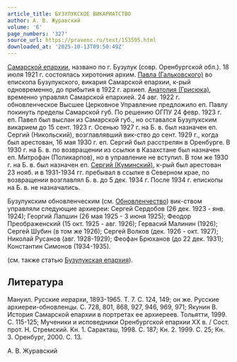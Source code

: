 ```yaml
---
article_title: БУЗУЛУКСКОЕ ВИКАРИАТСТВО
author: А. В. Журавский
volume: '6'
page_numbers: '327'
source_url: https://pravenc.ru/text/153595.html
downloaded_at: '2025-10-13T09:50:49Z'
---
```


[Самарской епархии](<https://pravenc.ru/text/Самарской епархии.html>), названо по г. Бузулук (совр. Оренбургской обл.). 18 июля 1921 г. состоялась хиротония архим. [Павла (Гальковского)](<https://pravenc.ru/text/Павла (Гальковского).html>) во епископа Бузулукского, викария Самарской епархии, к-рый одновременно, до прибытия в 1922 г. архиеп. [Анатолия (Грисюка)](<https://pravenc.ru/text/Анатолия (Грисюка).html>), временно управлял Самарской епархией. 24 авг. 1922 г. обновленческое Высшее Церковное Управление предложило еп. Павлу покинуть пределы Самарской губ. По решению ОГПУ 24 февр. 1923 г. еп. Павел был выслан из Самарской губ., но оставался Бузулукским викарием до 15 сент. 1923 г. Осенью 1927 г. на Б. в. был назначен еп. Сергий (Никольский), возглавлявший вик-ство до сент. 1929 г., когда был арестован, 16 мая 1930 г. еп. Сергий был расстрелян в Оренбурге. В 1930 г. на Б. в. по возвращении из ссылки в Казахстане был назначен еп. Митрофан (Поликарпов), но в управление не вступил. В том же 1930 г. на Б. в. был назначен еп. [Сергий (Куминский)](<https://pravenc.ru/text/Сергий (Куминский).html>), к-рый был арестован 23 нояб. и в 1931-1934 гг. пребывал в ссылке в Северном крае, по возвращении возглавлял Б. в. до 5 дек. 1934 г. После 1934 г. епископы на Б. в. не назначались.

Бузулукским обновленческим (см. [Обновленчество](https://pravenc.ru/text/Обновленчество.html)) вик-ством управляли следующие архиереи: Сергей Сердобов (26 дек. 1923 - янв. 1924); Георгий Лапшин (26 мая 1925 - 3 июня 1925); Феодор Преображенский (15 окт. 1925 - авг. 1926); Гервасий Малинин (1926); Сергей Шубин (в том же 1926); Сергей Волков (дек. 1926 - окт. 1927); Николай Русанов (авг. 1928-1929); Феофан Брюханов (до 22 дек. 1931); Константин Симонов (1934-1935).

(см. также статью [Бузулукская епархия](<https://pravenc.ru/text/Бузулукская епархия.html>)).

## Литература

Мануил. Русские иерархи, 1893-1965. Т. 7. С. 124, 149; он же. Русские архиереи-обновленцы. С. 728, 801, 868, 927, 946, 969, 971; Якунин В. История Самарской епархии в портретах ее архиереев. Тольятти, 1999. С. 115-125; Мученики и исповедники Оренбургской епархии XX в. / Сост. прот. Н. Стремский. Кн. 1. Саракташ, 1998. С. 187; Кн. 2. 1999. С. 25; Кн. 3. Оренбург, 2000. С. 13.

А. В. Журавский
